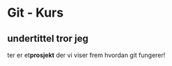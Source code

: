 # Git - Kurs

## undertittel tror jeg

ter er et**prosjekt** der vi
 viser frem hvordan git fungerer!
